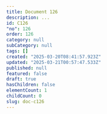 ```yaml
---
title: Document 126
description: ...
id: C126
"no": 126
order: 126
category: null
subCategory: null
tags: []
created: "2025-03-20T08:41:57.923Z"
updated: "2025-03-21T00:57:47.533Z"
published: null
featured: false
draft: true
hasChildren: false
elementCount: 1
childCount: 0
slug: doc-c126
---
```



